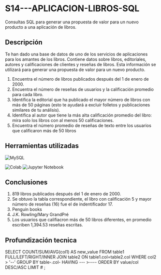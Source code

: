 # S14---APLICACION-LIBROS-SQL
Consultas SQL para generar  una propuesta de valor para un nuevo producto a una aplicación de libros.


## Descripción
Te han dado una base de datos de uno de los servicios de aplicaciones para los amantes de los libros. Contiene datos sobre libros, editoriales, autores y calificaciones de clientes y reseñas de libros. Esta información se utilizará para generar una propuesta de valor para un nuevo producto.

1.  Encuentra el número de libros publicados después del 1 de enero de 2000.
2.  Encuentra el número de reseñas de usuarios y la calificación promedio para cada libro.
3.  Identifica la editorial que ha publicado el mayor número de libros con más de 50 páginas (esto te ayudará a excluir folletos y publicaciones similares de tu análisis).
4.  Identifica al autor que tiene la más alta calificación promedio del libro: mira solo los libros con al menos 50 calificaciones.
5.  Encuentra el número promedio de reseñas de texto entre los usuarios que calificaron más de 50 libros
  
## Herramientas utilizadas
![MySQL](https://img.shields.io/badge/:MySQL-E36B26?style=for-the-badge&logo=mysql&logoColor=white&labelColor=101010)</br>

![Colab](https://img.shields.io/badge/Colab-F9AB00?style=for-the-badge&logo=googlecolab&color=525252)
![Jupyter Notebook](https://img.shields.io/badge/jupyter-%23FA0F00.svg?style=for-the-badge&logo=jupyter&logoColor=white)


## Conclusiones
1. 819 libros publicados después del 1 de enero de 2000.
2.  Se obtuvo la tabla correspondiente, el libro con calificación 5 y mayor número de reseñas (16) fue el de indentificador 17.
3.  Penguin books
4.  J.K. Rowling/Mary GrandPré
5.  Los usuarios que califiacron más de 50 libros diferentes, en promedio escriben 1,394.53 reseñas escritas.
   
## Profundización tecnica
SELECT  COUNT/SUM/AVG(col1) AS new_value
FROM table1
FULL/LEFT/RIGHT/INNER JOIN table2 ON table1.col=table2.col
WHERE col2 > '--' 
GROUP BY table-.col-
HAVING --- >----
ORDER BY value/col DESC/ASC
LIMIT # ;
